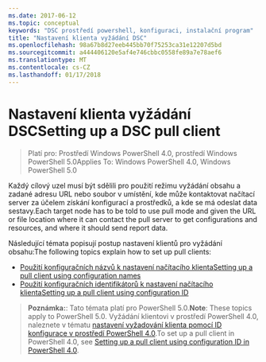 ```yaml
---
ms.date: 2017-06-12
ms.topic: conceptual
keywords: "DSC prostředí powershell, konfiguraci, instalační program"
title: "Nastavení klienta vyžádání DSC"
ms.openlocfilehash: 98a67b8d27eeb445bb70f75253ca31e12207d5bd
ms.sourcegitcommit: a444406120e5af4e746cbbc0558fe89a7e78aef6
ms.translationtype: MT
ms.contentlocale: cs-CZ
ms.lasthandoff: 01/17/2018
---
```

# <a name="setting-up-a-dsc-pull-client"></a><span data-ttu-id="b7a3a-103">Nastavení klienta vyžádání DSC</span><span class="sxs-lookup"><span data-stu-id="b7a3a-103">Setting up a DSC pull client</span></span>

> <span data-ttu-id="b7a3a-104">Platí pro: Prostředí Windows PowerShell 4.0, prostředí Windows PowerShell 5.0</span><span class="sxs-lookup"><span data-stu-id="b7a3a-104">Applies To: Windows PowerShell 4.0, Windows PowerShell 5.0</span></span>

<span data-ttu-id="b7a3a-105">Každý cílový uzel musí být sdělili pro použití režimu vyžádání obsahu a zadané adresu URL nebo soubor v umístění, kde může kontaktovat načítací server za účelem získání konfigurací a prostředků, a kde se má odeslat data sestavy.</span><span class="sxs-lookup"><span data-stu-id="b7a3a-105">Each target node has to be told to use pull mode and given the URL or file location where it can contact the pull server to get configurations and resources, and where it should send report data.</span></span>


<span data-ttu-id="b7a3a-106">Následující témata popisují postup nastavení klientů pro vyžádání obsahu:</span><span class="sxs-lookup"><span data-stu-id="b7a3a-106">The following topics explain how to set up pull clients:</span></span>

* [<span data-ttu-id="b7a3a-107">Použití konfiguračních názvů k nastavení načítacího klienta</span><span class="sxs-lookup"><span data-stu-id="b7a3a-107">Setting up a pull client using configuration names</span></span>](pullClientConfigNames.md)
* [<span data-ttu-id="b7a3a-108">Použití konfiguračních identifikátorů k nastavení načítacího klienta</span><span class="sxs-lookup"><span data-stu-id="b7a3a-108">Setting up a pull client using configuration ID</span></span>](pullClientConfigID.md)

> <span data-ttu-id="b7a3a-109">**Poznámka:**: Tato témata platí pro PowerShell 5.0.</span><span class="sxs-lookup"><span data-stu-id="b7a3a-109">**Note**: These topics apply to PowerShell 5.0.</span></span> <span data-ttu-id="b7a3a-110">Vyžádání klientovi v prostředí PowerShell 4.0, naleznete v tématu [nastavení vyžadování klienta pomocí ID konfigurace v prostředí PowerShell 4.0](pullClientConfigID4.md).</span><span class="sxs-lookup"><span data-stu-id="b7a3a-110">To set up a pull client in PowerShell 4.0, see [Setting up a pull client using configuration ID in PowerShell 4.0](pullClientConfigID4.md).</span></span>

